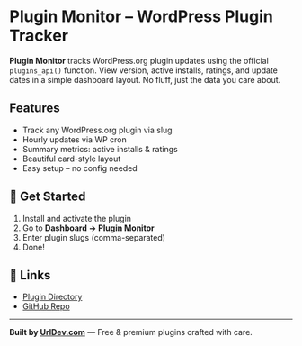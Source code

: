 # Plugin Monitor – WordPress Plugin Tracker

**Plugin Monitor** tracks WordPress.org plugin updates using the official `plugins_api()` function. View version, active installs, ratings, and update dates in a simple dashboard layout. No fluff, just the data you care about.

## Features
- Track any WordPress.org plugin via slug
- Hourly updates via WP cron
- Summary metrics: active installs & ratings
- Beautiful card-style layout
- Easy setup – no config needed

## 🚀 Get Started
1. Install and activate the plugin
2. Go to **Dashboard → Plugin Monitor**
3. Enter plugin slugs (comma-separated)
4. Done!

## 🔗 Links
- [Plugin Directory](https://wordpress.org/plugins/)
- [GitHub Repo](https://github.com/kawsarahmedr/plugin-monitor)

---

**Built by [UrlDev.com](https://urldev.com)** — Free & premium plugins crafted with care.

